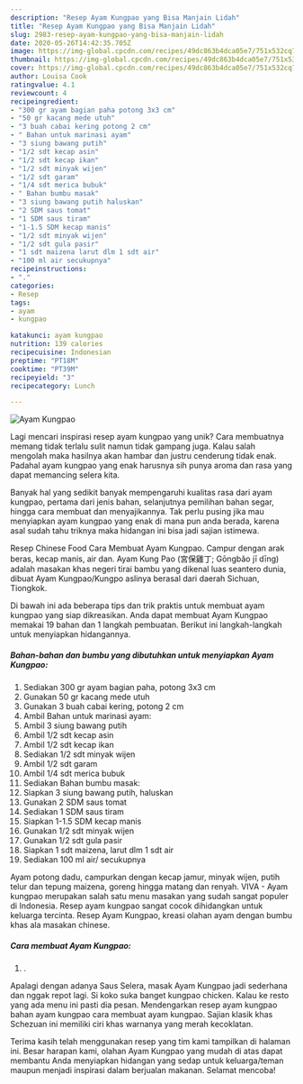 ```yaml
---
description: "Resep Ayam Kungpao yang Bisa Manjain Lidah"
title: "Resep Ayam Kungpao yang Bisa Manjain Lidah"
slug: 2983-resep-ayam-kungpao-yang-bisa-manjain-lidah
date: 2020-05-26T14:42:35.705Z
image: https://img-global.cpcdn.com/recipes/49dc863b4dca05e7/751x532cq70/ayam-kungpao-foto-resep-utama.jpg
thumbnail: https://img-global.cpcdn.com/recipes/49dc863b4dca05e7/751x532cq70/ayam-kungpao-foto-resep-utama.jpg
cover: https://img-global.cpcdn.com/recipes/49dc863b4dca05e7/751x532cq70/ayam-kungpao-foto-resep-utama.jpg
author: Louisa Cook
ratingvalue: 4.1
reviewcount: 4
recipeingredient:
- "300 gr ayam bagian paha potong 3x3 cm"
- "50 gr kacang mede utuh"
- "3 buah cabai kering potong 2 cm"
- " Bahan untuk marinasi ayam"
- "3 siung bawang putih"
- "1/2 sdt kecap asin"
- "1/2 sdt kecap ikan"
- "1/2 sdt minyak wijen"
- "1/2 sdt garam"
- "1/4 sdt merica bubuk"
- " Bahan bumbu masak"
- "3 siung bawang putih haluskan"
- "2 SDM saus tomat"
- "1 SDM saus tiram"
- "1-1.5 SDM kecap manis"
- "1/2 sdt minyak wijen"
- "1/2 sdt gula pasir"
- "1 sdt maizena larut dlm 1 sdt air"
- "100 ml air secukupnya"
recipeinstructions:
- "."
categories:
- Resep
tags:
- ayam
- kungpao

katakunci: ayam kungpao 
nutrition: 139 calories
recipecuisine: Indonesian
preptime: "PT18M"
cooktime: "PT39M"
recipeyield: "3"
recipecategory: Lunch

---
```



![Ayam Kungpao](https://img-global.cpcdn.com/recipes/49dc863b4dca05e7/751x532cq70/ayam-kungpao-foto-resep-utama.jpg)

Lagi mencari inspirasi resep ayam kungpao yang unik? Cara membuatnya memang tidak terlalu sulit namun tidak gampang juga. Kalau salah mengolah maka hasilnya akan hambar dan justru cenderung tidak enak. Padahal ayam kungpao yang enak harusnya sih punya aroma dan rasa yang dapat memancing selera kita.

Banyak hal yang sedikit banyak mempengaruhi kualitas rasa dari ayam kungpao, pertama dari jenis bahan, selanjutnya pemilihan bahan segar, hingga cara membuat dan menyajikannya. Tak perlu pusing jika mau menyiapkan ayam kungpao yang enak di mana pun anda berada, karena asal sudah tahu triknya maka hidangan ini bisa jadi sajian istimewa.

Resep Chinese Food Cara Membuat Ayam Kungpao. Campur dengan arak beras, kecap manis, air dan. Ayam Kung Pao (宮保雞丁; Gōngbǎo jī dīng) adalah masakan khas negeri tirai bambu yang dikenal luas seantero dunia, dibuat Ayam Kungpao/Kungpo aslinya berasal dari daerah Sichuan, Tiongkok.


Di bawah ini ada beberapa tips dan trik praktis untuk membuat ayam kungpao yang siap dikreasikan. Anda dapat membuat Ayam Kungpao memakai 19 bahan dan 1 langkah pembuatan. Berikut ini langkah-langkah untuk menyiapkan hidangannya.

<!--inarticleads1-->

##### Bahan-bahan dan bumbu yang dibutuhkan untuk menyiapkan Ayam Kungpao:

1. Sediakan 300 gr ayam bagian paha, potong 3x3 cm
1. Gunakan 50 gr kacang mede utuh
1. Gunakan 3 buah cabai kering, potong 2 cm
1. Ambil  Bahan untuk marinasi ayam:
1. Ambil 3 siung bawang putih
1. Ambil 1/2 sdt kecap asin
1. Ambil 1/2 sdt kecap ikan
1. Sediakan 1/2 sdt minyak wijen
1. Ambil 1/2 sdt garam
1. Ambil 1/4 sdt merica bubuk
1. Sediakan  Bahan bumbu masak:
1. Siapkan 3 siung bawang putih, haluskan
1. Gunakan 2 SDM saus tomat
1. Sediakan 1 SDM saus tiram
1. Siapkan 1-1.5 SDM kecap manis
1. Gunakan 1/2 sdt minyak wijen
1. Gunakan 1/2 sdt gula pasir
1. Siapkan 1 sdt maizena, larut dlm 1 sdt air
1. Sediakan 100 ml air/ secukupnya


Ayam potong dadu, campurkan dengan kecap jamur, minyak wijen, putih telur dan tepung maizena, goreng hingga matang dan renyah. VIVA - Ayam kungpao merupakan salah satu menu masakan yang sudah sangat populer di Indonesia. Resep ayam kungpao sangat cocok dihidangkan untuk keluarga tercinta. Resep Ayam Kungpao, kreasi olahan ayam dengan bumbu khas ala masakan chinese. 

<!--inarticleads2-->

##### Cara membuat Ayam Kungpao:

1. .


Apalagi dengan adanya Saus Selera, masak Ayam Kungpao jadi sederhana dan nggak repot lagi. Si koko suka banget kungpao chicken. Kalau ke resto yang ada menu ini pasti dia pesan. Mendengarkan resep ayam kungpao bahan ayam kungpao cara membuat ayam kungpao. Sajian klasik khas Schezuan ini memiliki ciri khas warnanya yang merah kecoklatan. 

Terima kasih telah menggunakan resep yang tim kami tampilkan di halaman ini. Besar harapan kami, olahan Ayam Kungpao yang mudah di atas dapat membantu Anda menyiapkan hidangan yang sedap untuk keluarga/teman maupun menjadi inspirasi dalam berjualan makanan. Selamat mencoba!

